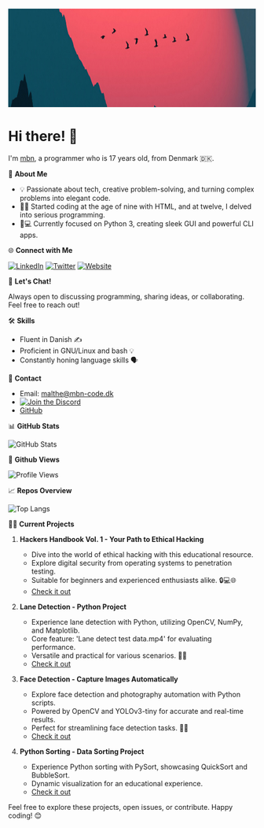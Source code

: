 <!-- Profile Image -->
<p align="center">
  <img src="1400x300.jpg" alt="Profile" width="1400" height="200">
</p>

# Hi there! 👋

I'm [mbn](https://github.com/CollinEdward), a programmer who is 17 years old, from Denmark 🇩🇰.


🚀 **About Me**

- 💡 Passionate about tech, creative problem-solving, and turning complex problems into elegant code.
- 👨‍💻 Started coding at the age of nine with HTML, and at twelve, I delved into serious programming.
- 📱💻 Currently focused on Python 3, creating sleek GUI and powerful CLI apps.

🌐 **Connect with Me**

[![LinkedIn](https://img.shields.io/badge/-LinkedIn-blue?style=flat-square&logo=LinkedIn&logoColor=white)]((https://www.linkedin.com/in/malthe-norengaard-aa1296226/))
[![Twitter](https://img.shields.io/badge/-Twitter-1DA1F2?style=flat-square&logo=Twitter&logoColor=white)](cstanleye)
[![Website](https://img.shields.io/badge/-Website-4285F4?style=flat-square&logo=Google-Chrome&logoColor=white)](mbn-code.dk)

💬 **Let's Chat!**

Always open to discussing programming, sharing ideas, or collaborating. Feel free to reach out!

🛠️ **Skills**

- Fluent in Danish ✍️
- Proficient in GNU/Linux and bash 💡
- Constantly honing language skills 🗣️

📧 **Contact**

- Email: [malthe@mbn-code.dk](mailto:malthe@mbn-code.dk)
- [![Join the Discord](https://invidget.switchblade.xyz/6qMBfyC9Hy)]((https://discord.gg/6qMBfyC9Hy))
- [GitHub](https://github.com/CollinEdward)
  
📊 **GitHub Stats**

![GitHub Stats](https://github-readme-stats.vercel.app/api?username=CollinEdward&show_icons=true&hide=issues&hide_border=true&count_private=true&theme=dark)

👀 **Github Views**

![Profile Views](https://komarev.com/ghpvc/?username=CollinEdward)

📈 **Repos Overview**

![Top Langs](https://github-readme-stats.vercel.app/api/top-langs/?username=CollinEdward&layout=compact&hide_border=true&theme=dark)

👨‍💻 **Current Projects**

1. **Hackers Handbook Vol. 1 - Your Path to Ethical Hacking**
   - Dive into the world of ethical hacking with this educational resource.
   - Explore digital security from operating systems to penetration testing.
   - Suitable for beginners and experienced enthusiasts alike. 🔒💻🌐
   - [Check it out]([https://github.com/CollinEdward/hackers-handbook](https://hackers-handbook-vol-1.netlify.app/))

2. **Lane Detection - Python Project**
   - Experience lane detection with Python, utilizing OpenCV, NumPy, and Matplotlib.
   - Core feature: 'Lane detect test data.mp4' for evaluating performance.
   - Versatile and practical for various scenarios. 🚗👀
   - [Check it out]([https://github.com/CollinEdward/lane-detection](https://github.com/CollinEdward/LaneDetectionPython))

3. **Face Detection - Capture Images Automatically**
   - Explore face detection and photography automation with Python scripts.
   - Powered by OpenCV and YOLOv3-tiny for accurate and real-time results.
   - Perfect for streamlining face detection tasks. 📸👤
   - [Check it out]([https://github.com/CollinEdward/face-detection](https://github.com/CollinEdward/PhotoFaceDetect))

4. **Python Sorting - Data Sorting Project**
   - Experience Python sorting with PySort, showcasing QuickSort and BubbleSort.
   - Dynamic visualization for an educational experience.
   - [Check it out]([https://github.com/CollinEdward/python-sorting](https://github.com/CollinEdward/PySort))

Feel free to explore these projects, open issues, or contribute. Happy coding! 😊
